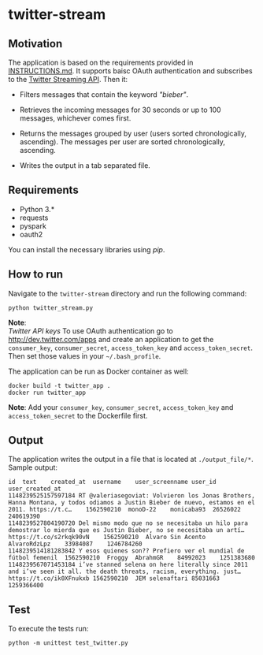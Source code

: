 # twitter-stream

## Motivation

The application is based on the requirements provided in [INSTRUCTIONS.md](https://github.com/Dzvezdana/twitter-stream/tree/master/INSTRUCTIONS.md).
It supports baisc OAuth authentication and subscribes to the [Twitter Streaming API](https://developer.twitter.com/en/docs/tutorials/consuming-streaming-data). Then it:
+ Filters messages that contain the keyword *"bieber"*.

+ Retrieves the incoming messages for 30 seconds or up to 100 messages, whichever comes first.

+ Returns the messages grouped by user (users sorted chronologically, ascending). The messages per user are sorted chronologically, ascending.

+ Writes the output in a tab separated file.

## Requirements
+ Python 3.*
+ requests
+ pyspark 
+ oauth2

You can install the necessary libraries using *pip*.

## How to run
Navigate to the `twitter-stream` directory and run the following command:
```
python twitter_stream.py 
```

**Note**: <br/>
*Twitter API keys*
To use OAuth authentication go to  http://dev.twitter.com/apps and create an application to get the `consumer_key`, `consumer_secret`, `access_token_key` and `access_token_secret`.
Then set those values in your `~/.bash_profile`.

The application can be run as Docker container as well:
```
docker build -t twitter_app .
docker run twitter_app
```
**Note**: Add your `consumer_key`, `consumer_secret`, `access_token_key` and `access_token_secret` to the Dockerfile first.

## Output
The application writes the output in a file that is located at `./output_file/*`.
Sample output:

    id	text	created_at	username	user_screenname	user_id	user_created_at
    1148239525157597184	RT @valeriasegoviat: Volvieron los Jonas Brothers, Hanna Montana, y todos odiamos a Justin Bieber de nuevo, estamos en el 2011. https://t.c…	1562590210	monoD-22	monicaba93	26526022	240619390
    1148239527804190720	Del mismo modo que no se necesitaba un hilo para demostrar lo mierda que es Justin Bieber, no se necesitaba un artí… https://t.co/s2rkqk90vN	1562590210	Alvaro Sin Acento	AlvaroRdzLpz	33984087	1246784260
    1148239514181283842	Y esos quienes son?? Prefiero ver el mundial de fútbol femenil  1562590210	Froggy	AbrahmGR	84992023	1251383680
    1148239567071453184	i’ve stanned selena on here literally since 2011 and i’ve seen it all. the death threats, racism, everything. just… https://t.co/ik0XFnukxb	1562590210	JEM	selenaftari	85031663	1259366400


## Test

To execute the tests run:
```
python -m unittest test_twitter.py
```
